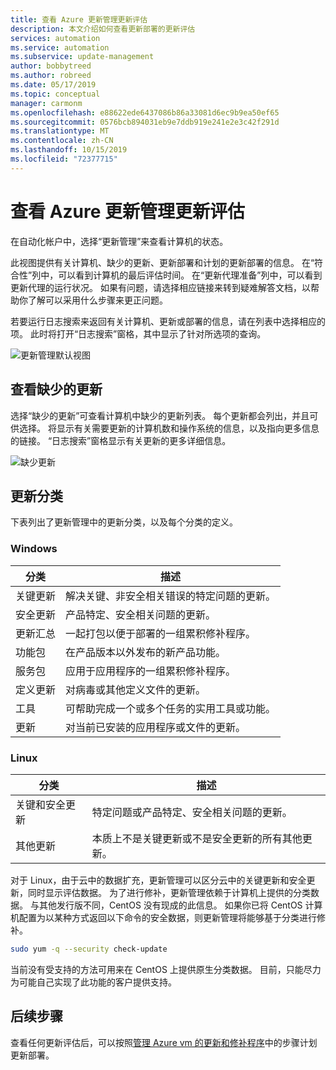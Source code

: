 ```yaml
---
title: 查看 Azure 更新管理更新评估
description: 本文介绍如何查看更新部署的更新评估
services: automation
ms.service: automation
ms.subservice: update-management
author: bobbytreed
ms.author: robreed
ms.date: 05/17/2019
ms.topic: conceptual
manager: carmonm
ms.openlocfilehash: e88622ede6437086b86a33081d6ec9b9ea50ef65
ms.sourcegitcommit: 0576bcb894031eb9e7ddb919e241e2e3c42f291d
ms.translationtype: MT
ms.contentlocale: zh-CN
ms.lasthandoff: 10/15/2019
ms.locfileid: "72377715"
---
```

# <a name="view-azure-update-management-update-assessments"></a>查看 Azure 更新管理更新评估

在自动化帐户中，选择“更新管理”来查看计算机的状态。

此视图提供有关计算机、缺少的更新、更新部署和计划的更新部署的信息。 在“符合性”列中，可以看到计算机的最后评估时间。 在“更新代理准备”列中，可以看到更新代理的运行状况。 如果有问题，请选择相应链接来转到疑难解答文档，以帮助你了解可以采用什么步骤来更正问题。

若要运行日志搜索来返回有关计算机、更新或部署的信息，请在列表中选择相应的项。 此时将打开“日志搜索”窗格，其中显示了针对所选项的查询。

![更新管理默认视图](media/automation-update-management/update-management-view.png)

## <a name="view-missing-updates"></a>查看缺少的更新

选择“缺少的更新”可查看计算机中缺少的更新列表。 每个更新都会列出，并且可供选择。 将显示有关需要更新的计算机数和操作系统的信息，以及指向更多信息的链接。 “日志搜索”窗格显示有关更新的更多详细信息。

![缺少更新](./media/automation-view-update-assessments/automation-view-update-assessments-missing-updates.png)

## <a name="update-classifications"></a>更新分类

下表列出了更新管理中的更新分类，以及每个分类的定义。

### <a name="windows"></a>Windows

|分类  |描述  |
|---------|---------|
|关键更新     | 解决关键、非安全相关错误的特定问题的更新。        |
|安全更新     | 产品特定、安全相关问题的更新。        |
|更新汇总     | 一起打包以便于部署的一组累积修补程序。        |
|功能包     | 在产品版本以外发布的新产品功能。        |
|服务包     | 应用于应用程序的一组累积修补程序。        |
|定义更新     | 对病毒或其他定义文件的更新。        |
|工具     | 可帮助完成一个或多个任务的实用工具或功能。        |
|更新     | 对当前已安装的应用程序或文件的更新。        |

### <a name="linux-2"></a>Linux

|分类  |描述  |
|---------|---------|
|关键和安全更新     | 特定问题或产品特定、安全相关问题的更新。         |
|其他更新     | 本质上不是关键更新或不是安全更新的所有其他更新。        |

对于 Linux，由于云中的数据扩充，更新管理可以区分云中的关键更新和安全更新，同时显示评估数据。 为了进行修补，更新管理依赖于计算机上提供的分类数据。 与其他发行版不同，CentOS 没有现成的此信息。 如果你已将 CentOS 计算机配置为以某种方式返回以下命令的安全数据，则更新管理将能够基于分类进行修补。

```bash
sudo yum -q --security check-update
```

当前没有受支持的方法可用来在 CentOS 上提供原生分类数据。 目前，只能尽力为可能自己实现了此功能的客户提供支持。

## <a name="next-steps"></a>后续步骤

查看任何更新评估后，可以按照[管理 Azure vm 的更新和修补程序](automation-tutorial-update-management.md)中的步骤计划更新部署。